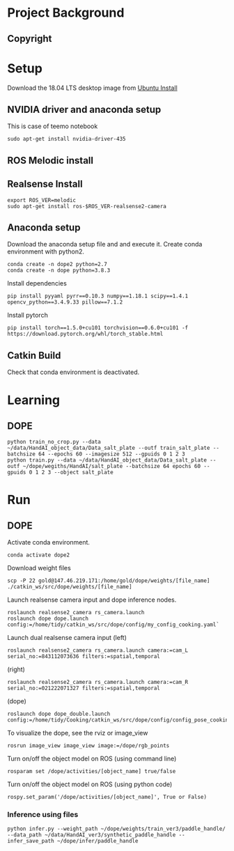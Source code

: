 # Project Background

## Copyright

# Setup

Download the 18.04 LTS desktop image from [Ubuntu Install]()

## NVIDIA driver and anaconda setup

This is case of teemo notebook

```
sudo apt-get install nvidia-driver-435
```

## ROS Melodic install

## Realsense Install

 ```
 export ROS_VER=melodic
 sudo apt-get install ros-$ROS_VER-realsense2-camera
 ```
 
 ## Anaconda setup
 
 Download the anaconda setup file and and execute it.
 Create conda environment with python2.
 
 ```
 conda create -n dope2 python=2.7
 conda create -n dope python=3.8.3
 ```
 
 Install dependencies
 
 ```
 pip install pyyaml pyrr==0.10.3 numpy==1.18.1 scipy==1.4.1 opencv_python==3.4.9.33 pillow==7.1.2
 ```
 
 Install pytorch
 
 ```
 pip install torch==1.5.0+cu101 torchvision==0.6.0+cu101 -f https://download.pytorch.org/whl/torch_stable.html
 ```
 
 ## Catkin Build
 
 Check that conda environment is deactivated.
 
 # Learning
 
 ## DOPE
 
 ```
 python train_no_crop.py --data ~/data/HandAI_object_data/Data_salt_plate --outf train_salt_plate --batchsize 64 --epochs 60 --imagesize 512 --gpuids 0 1 2 3
 python train.py --data ~/data/HandAI_object_data/Data_salt_plate --outf ~/dope/wegiths/HandAI/salt_plate --batchsize 64 epochs 60 --gpuids 0 1 2 3 --object salt_plate
 ```
 
 # Run
 
 ## DOPE
 
Activate conda environment.

```
conda activate dope2
```

Download weight files

```
scp -P 22 gold@147.46.219.171:/home/gold/dope/weights/[file_name] ./catkin_ws/src/dope/weights/[file_name]
```

Launch realsense camera input and dope inference nodes.
 
```
roslaunch realsense2_camera rs_camera.launch
roslaunch dope dope.launch config:=/home/tidy/catkin_ws/src/dope/config/my_config_cooking.yaml`
```

Launch dual realsense camera input
(left)
```
roslaunch realsense2_camera rs_camera.launch camera:=cam_L serial_no:=843112073636 filters:=spatial,temporal
```
(right)
```
roslaunch realsense2_camera rs_camera.launch camera:=cam_R serial_no:=021222071327 filters:=spatial,temporal
```
(dope)
```
roslaunch dope dope_double.launch config:=/home/tidy/Cooking/catkin_ws/src/dope/config/config_pose_cooking_ver4.yaml
```

To visualize the dope, see the rviz or image_view

```
rosrun image_view image_view image:=/dope/rgb_points
```

Turn on/off the object model on ROS (using command line)

```
rosparam set /dope/activities/[object_name] true/false
```

Turn on/off the object model on ROS (using python code)

```
rospy.set_param('/dope/activities/[object_name]', True or False)
```

### Inference using files

```
python infer.py --weight_path ~/dope/weights/train_ver3/paddle_handle/ --data_path ~/data/HandAI_ver3/synthetic_paddle_handle --infer_save_path ~/dope/infer/paddle_handle
```

